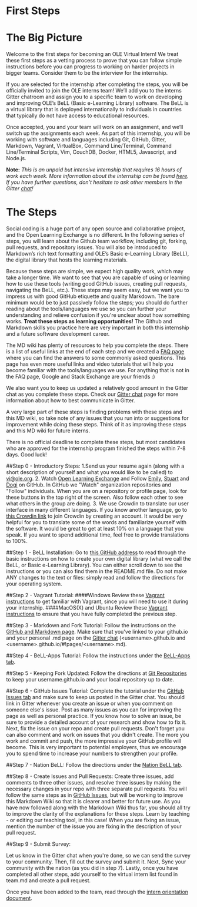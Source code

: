 # First Steps

# The Big Picture

Welcome to the first steps for becoming an OLE Virtual Intern! We treat these first steps as a vetting process to prove that you can follow simple instructions before you can progress to working on harder projects in bigger teams. Consider them to be the interview for the internship. 

If you are selected for the internship after completing the steps, you will be officially invited to join the OLE interns team! We’ll add you to the interns Gitter chatroom and assign you to a specific team to work on developing and improving OLE’s BeLL (Basic e-Learning Library) software. The BeLL is a virtual library that is deployed internationally to individuals in countries that typically do not have access to educational resources.

Once accepted, you and your team will work on an assignment, and we’ll switch up the assignments each week. As part of this internship, you will be working with software and languages including Git, GitHub, Gitter, Markdown, Vagrant, VirtualBox, Command Line/Terminal, Command Line/Terminal Scripts, Vim, CouchDB, Docker, HTML5, Javascript, and Node.js.

**Note:** *This is an unpaid but intensive internship that requires 16 hours of work each week. More information about the internship can be found [here](https://www.indeed.com/jobs?q=%22virtual+software+engineer+intern%22&l=Cambridge,+MA). If you have further questions, don’t hesitate to ask other members in the Gitter [chat](/#!pages/chat.md)!*

# The Steps

Social coding is a huge part of any open source and collaborative project, and the Open Learning Exchange is no different. In the following series of steps, you will learn about the Github team workflow, including git, forking, pull requests, and repository issues. You will also be introduced to Markdown’s rich text formatting and OLE’s Basic e-Learning Library (BeLL), the digital library that hosts the learning materials.

Because these steps are simple, we expect high quality work, which may take a longer time. We want to see that you are capable of using or learning how to use these tools (writing good GitHub issues, creating pull requests, navigating the BeLL, etc.). These steps may seem easy, but we want you to impress us with good GitHub etiquette and quality Markdown. The bare minimum would be to just passively follow the steps; you should do further reading about the tools/languages we use so you can further your understanding and relieve confusion if you're unclear about how something works. **Treat these steps as learning opportunities!** The Github and Markdown skills you practice here are very important in both this internship and a future software development career.

The MD wiki has plenty of resources to help you complete the steps. There is a list of useful links at the end of each step and we created a [FAQ page](/#!./pages/faq.md) where you can find the answers to some commonly asked questions. This page has even more useful links and video tutorials that will help you become familiar with the tools/languages we use. For anything that is not in the FAQ page, Google and Stack Exchange are your friends :)

We also want you to keep us updated a relatively good amount in the Gitter chat as you complete these steps. Check our [Gitter chat](/#!pages/chat.md) page for more information about how to best communicate in Gitter.

A very large part of these steps is finding problems with these steps and this MD wiki, so take note of any issues that you run into or suggestions for improvement while doing these steps. Think of it as improving these steps and this MD wiki for future interns. 

There is no official deadline to complete these steps, but most candidates who are approved for the internship program finished the steps within 7-8 days. Good luck!


##Step 0 - Introductory Steps:
1.Send us your resume again (along with a short description of yourself and what you would like to be called) to vi@ole.org.
2. Watch [Open Learning Exchange](https://github.com/open-learning-exchange/open-learning-exchange.github.io) and Follow [Emily](https://github.com/EmilyLarkin), [Stuart](https://github.com/sente) and [Dogi](https://github.com/dogi) on GitHub. In GitHub we "Watch" organization repositories and "Follow" individuals. When you are on a repository or profile page, look for these buttons in the top right of the screen.  Also follow each other to see what others in the group are doing.
3. We use Crowdin to translate our user interface in many different languages. If you know another language, go to [this Crowdin link](https://crowdin.com/project/open-learning-exchange/invite) to join Crowdin by creating an account. It would be very helpful for you to translate some of the words and familiarize yourself with the software. It would be great to get at least 10% on a language that you speak. If you want to spend additional time, feel free to provide translations to 100%.

##Step 1 - BeLL Installation:
Go to [this GitHub address](https://github.com/dogi/ole--vagrant-vi) to read through the basic instructions on how to create your own digital library (what we call the BeLL, or Basic e-Learning Library). You can either scroll down to see the instructions or you can also find them in the README.md file. Do not make ANY changes to the text or files: simply read and follow the directions for your operating system.

##Step 2 - Vagrant Tutorial:
####Windows 
Review these [Vagrant instructions](vagrantwin.md) to get familiar with Vagrant, since you will need to use it during your internship.
####MacOS(X) and Ubuntu
Review these [Vagrant instructions](vagrant.md) to ensure that you have fully completed the previous step.

##Step 3 - Markdown and Fork Tutorial:
Follow the instructions on the [GitHub and Markdown page](githubandmarkdown.md). Make sure that you've linked to your github.io and your personal .md page on the [Gitter chat](https://gitter.im/open-learning-exchange/chat) (&lt;username&gt;.github.io and &lt;username&gt;.github.io/#!pages/&lt;username&gt;.md).

##Step 4 - BeLL-Apps Tutorial:
Follow the instructions under the [BeLL-Apps tab](bellapps.md).

##Step 5 - Keeping Fork Updated:
Follow the directions at [Git Repositories](gitandrepositories.md) to keep your username.github.io and your local repository up to date.

##Step 6 - GitHub Issues Tutorial:
Complete the tutorial under the [GitHub Issues tab](githubissues.md) and make sure to keep us posted in the Gitter chat. You should link in Gitter whenever you create an issue or when you comment on someone else's issue. Post as many issues as you can for improving the page as well as personal practice. If you know how to solve an issue, be sure to provide a detailed account of your research and show how to fix it. Next, fix the issue on your repo and create pull requests. Don't forget you can also comment and work on issues that you didn't create. The more you work and commit and push, the more impressive your GitHub profile will become. This is very important to potential employers, thus we encourage you to spend time to increase your numbers to strengthen your profile.

##Step 7 - Nation BeLL:
Follow the directions under the [Nation BeLL tab](nation.md).

##Step 8 - Create Issues and Pull Requests:
Create three issues, add comments to three other issues, and resolve three issues by making the necessary changes in your repo with three separate pull requests. You will follow the same steps as in [GitHub Issues](githubissues.md), but will be working to improve this Markdown Wiki so that it is clearer and better for future use. As you have now followed along with the Markdown Wiki thus far, you should all try to improve the clarity of the explanations for these steps. Learn by teaching - or editing our teaching tool, in this case! When you are fixing an issue, mention the number of the issue you are fixing in the description of your pull request.

##Step 9 - Submit Survey:

Let us know in the Gitter chat when you're done, so we can send the survey to your community. Then, fill out the survey and submit it. Next, Sync your community with the nation (as you did in step 7). Lastly, once you have completed all other steps, add yourself to the virtual intern list found in team.md and create a pull request.

Once you have been added to the team, read through the [intern orientation document](internorientation.md).


